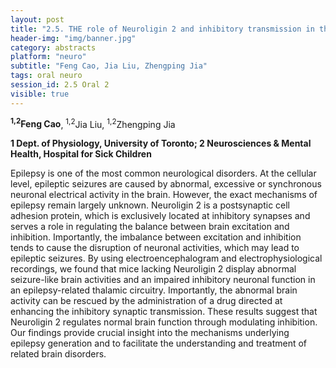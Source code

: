 ```yaml
---
layout: post
title: "2.5. THE role of Neuroligin 2 and inhibitory transmission in the function of thalamic circuitry epilepsy"
header-img: "img/banner.jpg"
category: abstracts
platform: "neuro"
subtitle: "Feng Cao, Jia Liu, Zhengping Jia"
tags: oral neuro
session_id: 2.5 Oral 2
visible: true
---
```

**<sup>1,2</sup>Feng Cao**, <sup>1,2</sup>Jia Liu, <sup>1,2</sup>Zhengping Jia

__1 Dept. of Physiology, University of Toronto; 2 Neurosciences & Mental Health, Hospital for Sick Children__

Epilepsy is one of the most common neurological disorders. At the cellular level, epileptic seizures are caused by abnormal, excessive or synchronous neuronal electrical activity in the brain. However, the exact mechanisms of epilepsy remain largely unknown. Neuroligin 2 is a postsynaptic cell adhesion protein, which is exclusively located at inhibitory synapses and serves a role in regulating the balance between brain excitation and inhibition. Importantly, the imbalance between excitation and inhibition tends to cause the disruption of neuronal activities, which may lead to epileptic seizures. By using electroencephalogram and electrophysiological recordings, we found that mice lacking Neuroligin 2 display abnormal seizure-like brain activities and an impaired inhibitory neuronal function in an epilepsy-related thalamic circuitry. Importantly, the abnormal brain activity can be rescued by the administration of a drug directed at enhancing the inhibitory synaptic transmission. These results suggest that Neuroligin 2 regulates normal brain function through modulating inhibition. Our findings provide crucial insight into the mechanisms underlying epilepsy generation and to facilitate the understanding and treatment of related brain disorders.